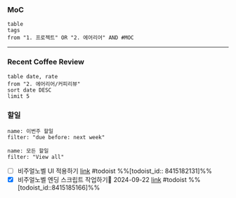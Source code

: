 

### MoC
```dataview
table
tags
from "1. 프로젝트" OR "2. 에어리어" AND #MOC
```
- - -

### Recent Coffee Review
```dataview
table date, rate
from "2. 에어리어/커피리뷰"
sort date DESC
limit 5
```
### 할일
```todoist
name: 이번주 할일
filter: "due before: next week"
```
```todoist
name: 모든 할일
filter: "View all"
```
- [ ] 비주얼노벨 UI 적용하기 [link](https://todoist.com/app/task/8415182131) #todoist %%[todoist_id:: 8415182131]%%
- [x] 비주얼노벨 엔딩 스크립트 작업하기📅 2024-09-22 [link](https://todoist.com/app/task/8415185166) #todoist %%[todoist_id::8415185166]%% 